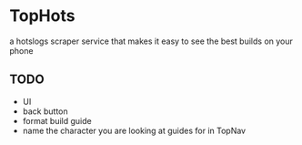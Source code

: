 # TopHots
a hotslogs scraper service that makes it easy to see the best builds on your phone

## TODO
* UI
 * back button
 * format build guide
 * name the character you are looking at guides for in TopNav
